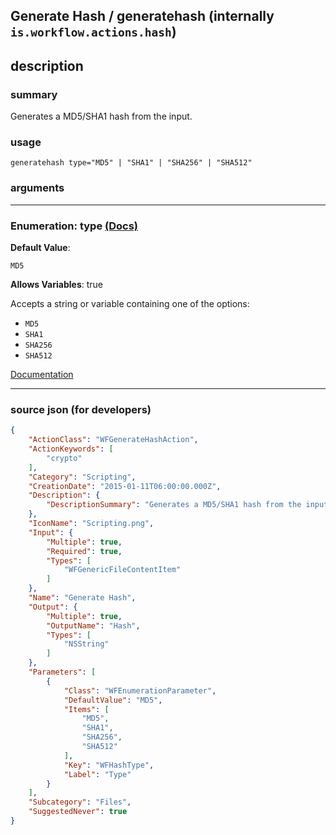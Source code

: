 
## Generate Hash / generatehash (internally `is.workflow.actions.hash`)


## description

### summary

Generates a MD5/SHA1 hash from the input.


### usage
```
generatehash type="MD5" | "SHA1" | "SHA256" | "SHA512"
```

### arguments

---

### Enumeration: type [(Docs)](https://pfgithub.github.io/shortcutslang/gettingstarted#enum-select-field)
**Default Value**:
```
MD5
```
**Allows Variables**: true



Accepts a string 
or variable
containing one of the options:

- `MD5`
- `SHA1`
- `SHA256`
- `SHA512`

[Documentation](https://pfgithub.github.io/shortcutslang/gettingstarted#enum-select-field)

---

### source json (for developers)

```json
{
	"ActionClass": "WFGenerateHashAction",
	"ActionKeywords": [
		"crypto"
	],
	"Category": "Scripting",
	"CreationDate": "2015-01-11T06:00:00.000Z",
	"Description": {
		"DescriptionSummary": "Generates a MD5/SHA1 hash from the input."
	},
	"IconName": "Scripting.png",
	"Input": {
		"Multiple": true,
		"Required": true,
		"Types": [
			"WFGenericFileContentItem"
		]
	},
	"Name": "Generate Hash",
	"Output": {
		"Multiple": true,
		"OutputName": "Hash",
		"Types": [
			"NSString"
		]
	},
	"Parameters": [
		{
			"Class": "WFEnumerationParameter",
			"DefaultValue": "MD5",
			"Items": [
				"MD5",
				"SHA1",
				"SHA256",
				"SHA512"
			],
			"Key": "WFHashType",
			"Label": "Type"
		}
	],
	"Subcategory": "Files",
	"SuggestedNever": true
}
```

